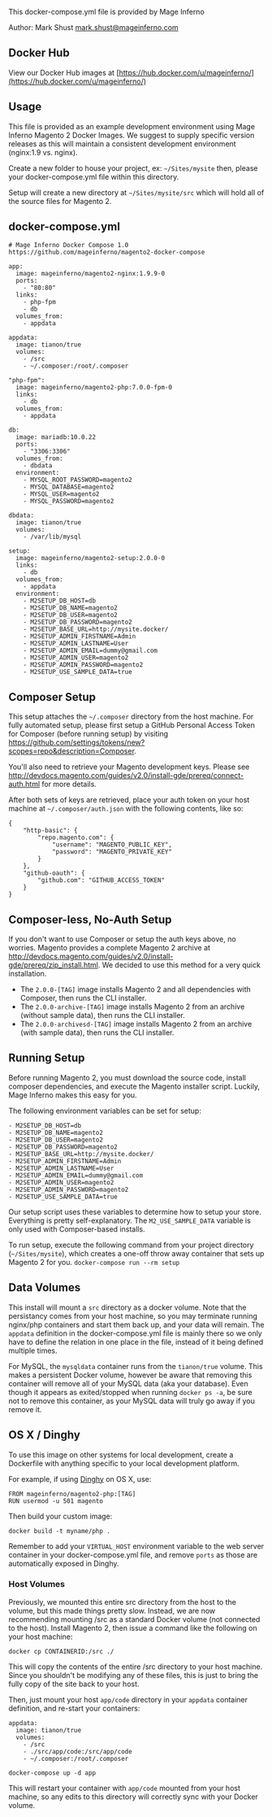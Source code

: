 This docker-compose.yml file is provided by Mage Inferno

Author: Mark Shust <mark.shust@mageinferno.com>

## Docker Hub

View our Docker Hub images at [https://hub.docker.com/u/mageinferno/](https://hub.docker.com/u/mageinferno/)

## Usage

This file is provided as an example development environment using Mage Inferno Magento 2 Docker Images. We suggest to supply specific version releases as this will maintain a consistent development environment (nginx:1.9 vs. nginx).

Create a new folder to house your project, ex: `~/Sites/mysite` then, please your docker-compose.yml file within this directory.

Setup will create a new directory at `~/Sites/mysite/src` which will hold all of the source files for Magento 2.

## docker-compose.yml

```
# Mage Inferno Docker Compose 1.0 https://github.com/mageinferno/magento2-docker-compose

app:
  image: mageinferno/magento2-nginx:1.9.9-0
  ports:
    - "80:80"
  links:
    - php-fpm
    - db
  volumes_from:
    - appdata

appdata:
  image: tianon/true
  volumes:
    - /src
    - ~/.composer:/root/.composer

"php-fpm":
  image: mageinferno/magento2-php:7.0.0-fpm-0
  links:
    - db
  volumes_from:
    - appdata

db:
  image: mariadb:10.0.22
  ports:
    - "3306:3306"
  volumes_from:
    - dbdata
  environment:
    - MYSQL_ROOT_PASSWORD=magento2
    - MYSQL_DATABASE=magento2
    - MYSQL_USER=magento2
    - MYSQL_PASSWORD=magento2

dbdata:
  image: tianon/true
  volumes:
    - /var/lib/mysql

setup:
  image: mageinferno/magento2-setup:2.0.0-0
  links:
    - db
  volumes_from:
    - appdata
  environment:
    - M2SETUP_DB_HOST=db
    - M2SETUP_DB_NAME=magento2
    - M2SETUP_DB_USER=magento2
    - M2SETUP_DB_PASSWORD=magento2
    - M2SETUP_BASE_URL=http://mysite.docker/
    - M2SETUP_ADMIN_FIRSTNAME=Admin
    - M2SETUP_ADMIN_LASTNAME=User
    - M2SETUP_ADMIN_EMAIL=dummy@gmail.com
    - M2SETUP_ADMIN_USER=magento2
    - M2SETUP_ADMIN_PASSWORD=magento2
    - M2SETUP_USE_SAMPLE_DATA=true
```

## Composer Setup

This setup attaches the `~/.composer` directory from the host machine. For fully automated setup, please first setup a GitHub Personal Access Token for Composer (before running setup) by visiting <a href="https://github.com/settings/tokens/new?scopes=repo&description=Composer" target="_blank">https://github.com/settings/tokens/new?scopes=repo&description=Composer</a>.

You'll also need to retrieve your Magento development keys. Please see <a href="http://devdocs.magento.com/guides/v2.0/install-gde/prereq/connect-auth.html" target="_blank">http://devdocs.magento.com/guides/v2.0/install-gde/prereq/connect-auth.html</a> for more details.

After both sets of keys are retrieved, place your auth token on your host machine at `~/.composer/auth.json` with the following contents, like so:

```
{
    "http-basic": {
        "repo.magento.com": {
            "username": "MAGENTO_PUBLIC_KEY",
            "password": "MAGENTO_PRIVATE_KEY"
        }
    },
    "github-oauth": {
        "github.com": "GITHUB_ACCESS_TOKEN"
    }
}
```

## Composer-less, No-Auth Setup

If you don't want to use Composer or setup the auth keys above, no worries. Magento provides a complete Magento 2 archive at <a href="http://devdocs.magento.com/guides/v2.0/install-gde/prereq/zip_install.html" target="_blank">http://devdocs.magento.com/guides/v2.0/install-gde/prereq/zip_install.html</a>. We decided to use this method for a very quick installation.

- The `2.0.0-[TAG]` image installs Magento 2 and all dependencies with Composer, then runs the CLI installer.
- The `2.0.0-archive-[TAG]` image installs Magento 2 from an archive (without sample data), then runs the CLI installer.
- The `2.0.0-archivesd-[TAG]` image installs Magento 2 from an archive (with sample data), then runs the CLI installer.

## Running Setup

Before running Magento 2, you must download the source code, install composer dependencies, and execute the Magento installer script. Luckily, Mage Inferno makes this easy for you.

The following environment variables can be set for setup:
```
- M2SETUP_DB_HOST=db
- M2SETUP_DB_NAME=magento2
- M2SETUP_DB_USER=magento2
- M2SETUP_DB_PASSWORD=magento2
- M2SETUP_BASE_URL=http://mysite.docker/
- M2SETUP_ADMIN_FIRSTNAME=Admin
- M2SETUP_ADMIN_LASTNAME=User
- M2SETUP_ADMIN_EMAIL=dummy@gmail.com
- M2SETUP_ADMIN_USER=magento2
- M2SETUP_ADMIN_PASSWORD=magento2
- M2SETUP_USE_SAMPLE_DATA=true
```

Our setup script uses these variables to determine how to setup your store. Everything is pretty self-explanatory. The `M2_USE_SAMPLE_DATA` variable is only used with Composer-based installs.

To run setup, execute the following command from your project directory (`~/Sites/mysite`), which creates a one-off throw away container that sets up Magento 2 for you.
`docker-compose run --rm setup`

## Data Volumes

This install will mount a `src` directory as a docker volume. Note that the persistancy comes from your host machine, so you may terminate running nginx/php containers and start them back up, and your data will remain. The `appdata` definition in the docker-compose.yml file is mainly there so we only have to define the relation in one place in the file, instead of it being defined multiple times.

For MySQL, the `mysqldata` container runs from the `tianon/true` volume. This makes a persistent Docker volume, however be aware that removing this container will remove all of your MySQL data (aka your database). Even though it appears as exited/stopped when running `docker ps -a`, be sure not to remove this container, as your MySQL data will truly go away if you remove it.

## OS X / Dinghy

To use this image on other systems for local development, create a Dockerfile with anything specific to your local development platform.

For example, if using [Dinghy](https://github.com/codekitchen/dinghy) on OS X, use:

```
FROM mageinferno/magento2-php:[TAG]
RUN usermod -u 501 magento
```

Then build your custom image:

```
docker build -t myname/php .
```

Remember to add your `VIRTUAL_HOST` environment variable to the web server container in your docker-compose.yml file, and remove `ports` as those are automatically exposed in Dinghy.

### Host Volumes

Previously, we mounted this entire src directory from the host to the volume, but this made things pretty slow. Instead, we are now recommending mounting /src as a standard Docker volume (not connected to the host). Install Magento 2, then issue a command like the following on your host machine:

```
docker cp CONTAINERID:/src ./
```

This will copy the contents of the entire /src directory to your host machine. Since you shouldn't be modifying any of these files, this is just to bring the fully copy of the site back to your host.

Then, just mount your host `app/code` directory in your `appdata` container definition, and re-start your containers:

```
appdata:
  image: tianon/true
  volumes:
    - /src
    - ./src/app/code:/src/app/code
    - ~/.composer:/root/.composer
```

```
docker-compose up -d app
```

This will restart your container with `app/code` mounted from your host machine, so any edits to this directory will correctly sync with your Docker volume.
